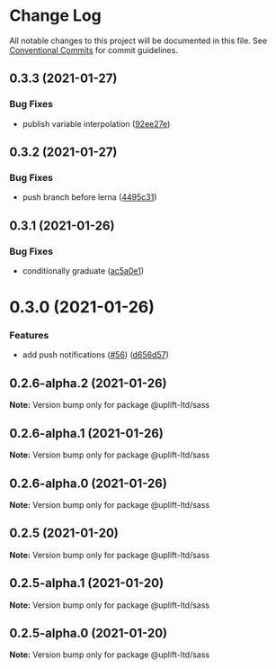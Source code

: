 # Change Log

All notable changes to this project will be documented in this file.
See [Conventional Commits](https://conventionalcommits.org) for commit guidelines.

## 0.3.3 (2021-01-27)


### Bug Fixes

* publish variable interpolation ([92ee27e](https://github.com/uplift-ltd/nexus/commit/92ee27e2b1a473d14e95120fd9835f90e2b4b0d0))





## 0.3.2 (2021-01-27)


### Bug Fixes

* push branch before lerna ([4495c31](https://github.com/uplift-ltd/nexus/commit/4495c311019edad65242fddfcbec3763a86f528c))





## 0.3.1 (2021-01-26)


### Bug Fixes

* conditionally graduate ([ac5a0e1](https://github.com/uplift-ltd/nexus/commit/ac5a0e1fc880399a0b498e7eac042f1572fee991))





# 0.3.0 (2021-01-26)


### Features

* add push notifications ([#56](https://github.com/uplift-ltd/nexus/issues/56)) ([d656d57](https://github.com/uplift-ltd/nexus/commit/d656d57fa545c77c9c28aab77e57ea43a2bacc60))





## 0.2.6-alpha.2 (2021-01-26)

**Note:** Version bump only for package @uplift-ltd/sass





## 0.2.6-alpha.1 (2021-01-26)

**Note:** Version bump only for package @uplift-ltd/sass





## 0.2.6-alpha.0 (2021-01-26)

**Note:** Version bump only for package @uplift-ltd/sass





## 0.2.5 (2021-01-20)

**Note:** Version bump only for package @uplift-ltd/sass





## 0.2.5-alpha.1 (2021-01-20)

**Note:** Version bump only for package @uplift-ltd/sass





## 0.2.5-alpha.0 (2021-01-20)

**Note:** Version bump only for package @uplift-ltd/sass
